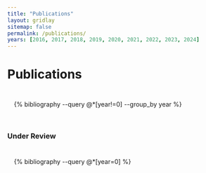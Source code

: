 ```yaml
---
title: "Publications"
layout: gridlay
sitemap: false
permalink: /publications/
years: [2016, 2017, 2018, 2019, 2020, 2021, 2022, 2023, 2024]
---
```

<style>
.jumbotron{
    padding:3%;
    padding-bottom:10px;
    padding-top:10px;
    margin-top:10px;
    margin-bottom:30px;
}
</style>

# Publications

<div class="jumbotron">

{% bibliography --query @*[year!=0] --group_by year %}

</div>


### Under Review

<div class="jumbotron">

{% bibliography --query @*[year=0] %}

</div>
